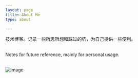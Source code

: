 ```yaml
---
layout: page
title: About Me
type: about

---
```



技术博客。记录一些所思所想和踩过的坑，为自己提供一些便利。
<br/><br/>

Notes for future reference, mainly for personal usage. 
<br/><br/>

![image](/blogs/assets/images/blog/girl_plane.jpg)



